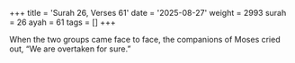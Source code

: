 +++
title = 'Surah 26, Verses 61'
date = '2025-08-27'
weight = 2993
surah = 26
ayah = 61
tags = []
+++

When the two groups came face to face, the companions of Moses cried out, “We are overtaken for sure.”